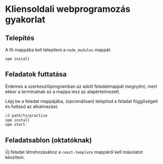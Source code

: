 # Kliensoldali webprogramozás gyakorlat

## Telepítés

A fő mappába kell telepíteni a `node_modules` mappát:

```bash
npm install
```

## Feladatok futtatása

Érdemes a szerkesztőprogramban az adott feladatmappát megnyitni, mert ekkor a terminalnak ez a mappa lesz az alapértelmezett.

Lépj be a feladat mappájába, (opcionálisan) telepítsd a feladat függőségeit és futtasd az alkalmazást:

```bash
cd path/to/practice
npm install
npm start
```

## Feladatsablon (oktatóknak)

Új feladat létrehozásához a `react-template` mappáról kell másolatot készíteni.
